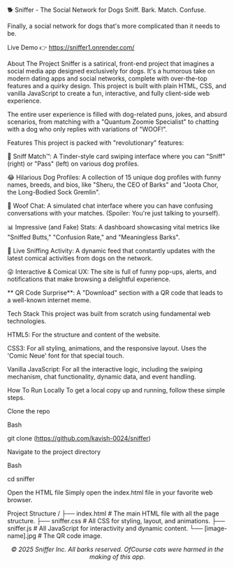 🐕 Sniffer - The Social Network for Dogs
Sniff. Bark. Match. Confuse.

Finally, a social network for dogs that's more complicated than it needs to be.

Live Demo 👉 https://sniffer1.onrender.com/  

About The Project
Sniffer is a satirical, front-end project that imagines a social media app designed exclusively for dogs. It's a humorous take on modern dating apps and social networks, complete with over-the-top features and a quirky design. This project is built with plain HTML, CSS, and vanilla JavaScript to create a fun, interactive, and fully client-side web experience.

The entire user experience is filled with dog-related puns, jokes, and absurd scenarios, from matching with a "Quantum Zoomie Specialist" to chatting with a dog who only replies with variations of "WOOF!".

Features
This project is packed with "revolutionary" features:

🐾 Sniff Match™: A Tinder-style card swiping interface where you can "Sniff" (right) or "Pass" (left) on various dog profiles.

😂 Hilarious Dog Profiles: A collection of 15 unique dog profiles with funny names, breeds, and bios, like "Sheru, the CEO of Barks" and "Joota Chor, the Long-Bodied Sock Gremlin".

💬 Woof Chat: A simulated chat interface where you can have confusing conversations with your matches. (Spoiler: You're just talking to yourself).

📊 Impressive (and Fake) Stats: A dashboard showcasing vital metrics like "Sniffed Butts," "Confusion Rate," and "Meaningless Barks".

📰 Live Sniffing Activity: A dynamic feed that constantly updates with the latest comical activities from dogs on the network.

😜 Interactive & Comical UX: The site is full of funny pop-ups, alerts, and notifications that make browsing a delightful experience.

** QR Code Surprise**: A "Download" section with a QR code that leads to a well-known internet meme.

Tech Stack
This project was built from scratch using fundamental web technologies.

HTML5: For the structure and content of the website.

CSS3: For all styling, animations, and the responsive layout. Uses the 'Comic Neue' font for that special touch.

Vanilla JavaScript: For all the interactive logic, including the swiping mechanism, chat functionality, dynamic data, and event handling.

How To Run Locally
To get a local copy up and running, follow these simple steps.

Clone the repo

Bash

git clone (https://github.com/kavish-0024/sniffer)

Navigate to the project directory

Bash

cd sniffer

Open the HTML file
Simply open the index.html file in your favorite web browser.

Project Structure
/
├── index.html          # The main HTML file with all the page structure.
├── sniffer.css         # All CSS for styling, layout, and animations.
├── sniffer.js          # All JavaScript for interactivity and dynamic content.
└── [image-name].jpg    # The QR code image.
<p align="center">
<em>© 2025 Sniffer Inc. All barks reserved. OfCourse cats were harmed in the making of this app.</em>
</p>
